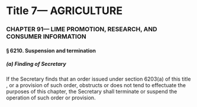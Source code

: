 
# Title 7— AGRICULTURE
### CHAPTER 91— LIME PROMOTION, RESEARCH, AND CONSUMER INFORMATION
#### § 6210. Suspension and termination
##### (a) Finding of Secretary

If the Secretary finds that an order issued under section 6203(a) of this title , or a provision of such order, obstructs or does not tend to effectuate the purposes of this chapter, the Secretary shall terminate or suspend the operation of such order or provision.
